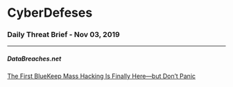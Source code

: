 # CyberDefeses
### Daily Threat Brief - Nov 03, 2019

 
-----
 
##### DataBreaches.net
[The First BlueKeep Mass Hacking Is Finally Here—but Don’t Panic](https://www.databreaches.net/the-first-bluekeep-mass-hacking-is-finally-here-but-dont-panic/)
 
